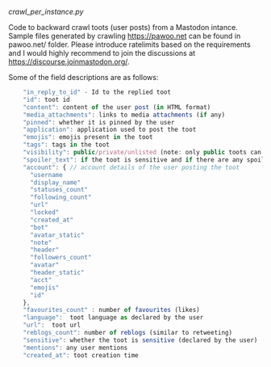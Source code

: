 *crawl_per_instance.py*

Code to backward crawl toots (user posts) from a Mastodon intance. Sample files generated by crawling https://pawoo.net can be found in pawoo.net/ folder. Please introduce ratelimits based on the requirements and I would highly recommend to join the discussions at https://discourse.joinmastodon.org/. 

Some of the field descriptions are as follows:
```javascript
    "in_reply_to_id" - Id to the replied toot
    "id": toot id 
    "content": content of the user post (in HTML format)
    "media_attachments": links to media attachments (if any) 
    "pinned": whether it is pinned by the user
    "application": application used to post the toot
    "emojis": emojis present in the toot
    "tags": tags in the toot
    "visibility": public/private/unlisted (note: only public toots can be collected with the code)
    "spoiler_text": if the toot is sensitive and if there are any spoiler text
    "account": { // account details of the user posting the toot
      "username
      "display_name"
      "statuses_count"
      "following_count"
      "url"
      "locked"
      "created_at"
      "bot"
      "avatar_static"
      "note"
      "header"
      "followers_count"
      "avatar"
      "header_static"
      "acct"
      "emojis"
      "id"
    },
    "favourites_count" : number of favourites (likes)
    "language":  toot language as declared by the user
    "url":  toot url
    "reblogs_count": number of reblogs (similar to retweeting)
    "sensitive": whether the toot is sensitive (declared by the user)
    "mentions": any user mentions
    "created_at": toot creation time
 ```
 
 
